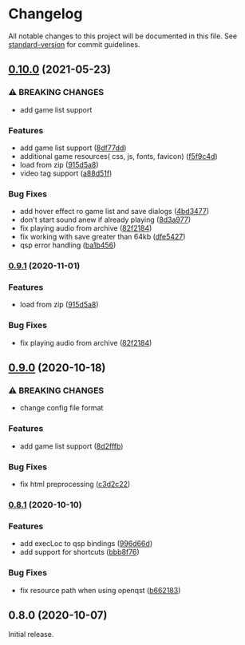 # Changelog

All notable changes to this project will be documented in this file. See [standard-version](https://github.com/conventional-changelog/standard-version) for commit guidelines.

## [0.10.0](https://github.com/QSPFoundation/qspider/compare/v0.9.0...v0.10.0) (2021-05-23)

### ⚠ BREAKING CHANGES

- add game list support

### Features

- add game list support ([8df77dd](https://github.com/QSPFoundation/qspider/commit/8df77ddbd262b83ff9752955ee2b52aa48ec35a9))
- additional game resources( css, js, fonts, favicon) ([f5f9c4d](https://github.com/QSPFoundation/qspider/commit/f5f9c4d1e8a01e0f0e30bd596c328bda7e7b0ec6))
- load from zip ([915d5a8](https://github.com/QSPFoundation/qspider/commit/915d5a8c404b0505ce74386c1fe07b549ce175fa))
- video tag support ([a88d51f](https://github.com/QSPFoundation/qspider/commit/a88d51f322c2936a87e4eed9d337d09fa91bd3a2))

### Bug Fixes

- add hover effect ro game list and save dialogs ([4bd3477](https://github.com/QSPFoundation/qspider/commit/4bd3477f72f1863783fcef4d2d353b7d74211457))
- don't start sound anew if already playing ([8d3a977](https://github.com/QSPFoundation/qspider/commit/8d3a977fa21a9eb9f0a9ce2e072d6b18339fc9b8))
- fix playing audio from archive ([82f2184](https://github.com/QSPFoundation/qspider/commit/82f2184afc244bb035c95ff035c13a144109f736))
- fix working with save greater than 64kb ([dfe5427](https://github.com/QSPFoundation/qspider/commit/dfe54271454646e7c729404fb89dd01e71680ef1))
- qsp error handling ([ba1b456](https://github.com/QSPFoundation/qspider/commit/ba1b45627caf8a6c8a418119b0253c02f97ab385))

### [0.9.1](https://github.com/QSPFoundation/qspider/compare/v0.9.0...v0.9.1) (2020-11-01)

### Features

- load from zip ([915d5a8](https://github.com/QSPFoundation/qspider/commit/915d5a8c404b0505ce74386c1fe07b549ce175fa))

### Bug Fixes

- fix playing audio from archive ([82f2184](https://github.com/QSPFoundation/qspider/commit/82f2184afc244bb035c95ff035c13a144109f736))

## [0.9.0](https://github.com/QSPFoundation/qspider/compare/v0.8.1...v0.9.0) (2020-10-18)

### ⚠ BREAKING CHANGES

- change config file format

### Features

- add game list support ([8d2fffb](https://github.com/QSPFoundation/qspider/commit/8d2fffb63546c2bfa50d56a9c61b1286f4bb509c))

### Bug Fixes

- fix html preprocessing ([c3d2c22](https://github.com/QSPFoundation/qspider/commit/c3d2c22ff0ba2cb669b72cc26075094c583ee3bf))

### [0.8.1](https://github.com/QSPFoundation/qspider/compare/v0.8.0...v0.8.1) (2020-10-10)

### Features

- add execLoc to qsp bindings ([996d66d](https://github.com/QSPFoundation/qspider/commit/996d66d562a96c0332346d4a2ee7830553b6edc1))
- add support for shortcuts ([bbb8f76](https://github.com/QSPFoundation/qspider/commit/bbb8f764f2be5c76c66f1508d4845d1f68e3bd46))

### Bug Fixes

- fix resource path when using openqst ([b662183](https://github.com/QSPFoundation/qspider/commit/b662183aaa37b926fcf7d24f97fe4f46b5c14201))

## 0.8.0 (2020-10-07)

Initial release.
